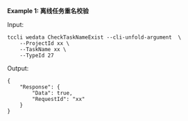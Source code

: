 **Example 1: 离线任务重名校验**



Input: 

```
tccli wedata CheckTaskNameExist --cli-unfold-argument  \
    --ProjectId xx \
    --TaskName xx \
    --TypeId 27
```

Output: 
```
{
    "Response": {
        "Data": true,
        "RequestId": "xx"
    }
}
```

